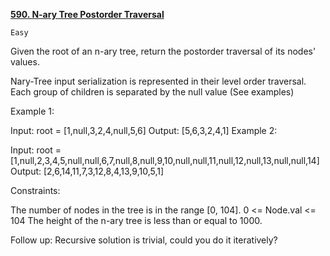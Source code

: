 [**590. N-ary Tree Postorder Traversal**](https://leetcode.com/problems/n-ary-tree-postorder-traversal)

    Easy

Given the root of an n-ary tree, return the postorder traversal of its nodes' values.

Nary-Tree input serialization is represented in their level order traversal. Each group of children is separated by the null value (See examples)



Example 1:


Input: root = [1,null,3,2,4,null,5,6]
Output: [5,6,3,2,4,1]
Example 2:


Input: root = [1,null,2,3,4,5,null,null,6,7,null,8,null,9,10,null,null,11,null,12,null,13,null,null,14]
Output: [2,6,14,11,7,3,12,8,4,13,9,10,5,1]


Constraints:

The number of nodes in the tree is in the range [0, 104].
0 <= Node.val <= 104
The height of the n-ary tree is less than or equal to 1000.


Follow up: Recursive solution is trivial, could you do it iteratively?